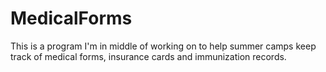 # MedicalForms
This is a program I'm in middle of working on to help summer camps keep track of medical forms, insurance cards and immunization records.
